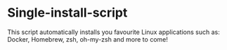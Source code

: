 # Single-install-script

This script automatically installs you favourite Linux applications such as:
Docker, Homebrew, zsh, oh-my-zsh and more to come!

